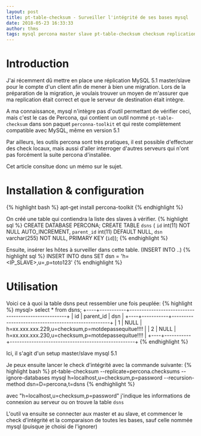 ```yaml
---
layout: post
title: pt-table-checksum - Surveiller l'intégrité de ses bases mysql
date: 2018-05-23 16:33:33
author: thms
tags: mysql percona master slave pt-table-checksum checksum replication integrity integrite
---
```


# Introduction
J'ai récemment dû mettre en place une réplication MySQL 5.1 master/slave pour le compte d'un client afin de mener à bien une migration.
Lors de la préparation de la migration, je voulais trouver un moyen de m'assurer que ma replication était correct et que le serveur de destination était intègre.

A ma connaissance, mysql n'intègre pas d'outil permettant de vérifier ceci, mais c'est le cas de Percona, qui contient un outil nommé `pt-table-checksum` dans son paquet `perconna-toolkit` et qui reste complètement compatible avec MySQL, même en version 5.1

Par ailleurs, les outils percona sont très pratiques, il est possible d'effectuer des check locaux, mais aussi d'aller interroger d'autres serveurs qui n'ont pas forcément la suite percona d'installée.

Cet article consitue donc un mémo sur le sujet.

# Installation & configuration
{% highlight bash %}
apt-get install percona-toolkit
{% endhighlight %}

On créé une table qui contiendra la liste des slaves à vérifier.
{% highlight sql %}
CREATE DATABASE PERCONA;
CREATE TABLE `dsns` (
  `id` int(11) NOT NULL AUTO_INCREMENT,
  `parent_id` int(11) DEFAULT NULL,
  `dsn` varchar(255) NOT NULL,
   PRIMARY KEY (`id`));
{% endhighlight %}


Ensuite, insérer les hôtes à surveiller dans cette table. (INSERT INTO ..)
{% highlight sql %}
   INSERT INTO dsns SET dsn = 'h=<IP_SLAVE>,u=<UTILISATEUR>,p=toto123'
{% endhighlight %}


# Utilisation

Voici ce à quoi la table dsns peut ressembler une fois peuplée:
{% highlight %}
  mysql> select * from dsns;
+----+-----------+----------------------------------------------------+
| id | parent_id | dsn                                                |
+----+-----------+----------------------------------------------------+
|  1 |      NULL | h=xx.xxx.xxx.229,u=checksum,p=motdepassequitue!!!! |
|  2 |      NULL | h=xx.xxx.xxx.230,u=checksum,p=motdepassequitue!!!! |
+----+-----------+----------------------------------------------------+
{% endhighlight %}

Ici, il s'agit d'un setup master/slave mysql 5.1

Je peux ensuite lancer le check d'intégrité avec la commande suivante:
{% highlight bash %}
  pt-table-checksum --replicate=percona.checksums --ignore-databases mysql h=localhost,u=checksum,p=password --recursion-method dsn=D=percona,t=dsns
{% endhighlight %}

avec "h=localhost,u=checksum,p=password" j'indique les informations de connexion au serveur ou on trouve la table `dsns`

L'outil va ensuite se connecter aux master et au slave, et commencer le check d'intégrité et la comparaison de toutes les bases, sauf celle nommée mysql (puisque je choisi de l'ignorer)
